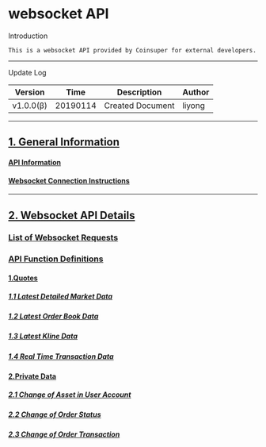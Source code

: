 # websocket API

Introduction

```
This is a websocket API provided by Coinsuper for external developers.
```

------

Update Log

| Version   | Time     | Description                  | Author  |
| --------- | -------- | ---------------------------- | ------- |
| v1.0.0(β) | 20190114 | Created Document             | liyong  |

------



## [1. General Information](https://github.com/coinsuper-premium/websocket_API_docs_en/wiki#1-general-information)

#### [API Information](https://github.com/coinsuper-premium/websocket_API_docs_en/wiki#api-information)

#### [Websocket Connection Instructions](https://github.com/coinsuper-premium/websocket_API_docs_en/wiki#websocket-connection-instructions)

------

## [2. Websocket API Details](https://github.com/coinsuper-premium/websocket_API_docs_en/wiki#2-websocket-api-details)

### [List of Websocket Requests](https://github.com/coinsuper-premium/websocket_API_docs_en/wiki#list-of-websocket-requests)

### [API Function Definitions](https://github.com/coinsuper-premium/websocket_API_docs_en/wiki#api-function-definitions)

#### [1.Quotes](https://github.com/coinsuper-premium/websocket_API_docs_en/wiki#1quotes)

##### [1.1 Latest Detailed Market Data](https://github.com/coinsuper-premium/websocket_API_docs_en/wiki#11-latest-detailed-market-data)

##### [1.2 Latest Order Book Data](https://github.com/coinsuper-premium/websocket_API_docs_en/wiki#12-latest-order-book-data)

##### [1.3 Latest Kline Data](https://github.com/coinsuper-premium/websocket_API_docs_en/wiki#13-latest-kline-data)

##### [1.4 Real Time Transaction Data](https://github.com/coinsuper-premium/websocket_API_docs_en/wiki#14-real-time-transaction-data)

#### [2.Private Data](https://github.com/coinsuper-premium/websocket_API_docs_en/wiki#2private-data)

##### [2.1 Change of Asset in User Account](https://github.com/coinsuper-premium/websocket_API_docs_en/wiki#21-change-of-asset-in-user-account)

##### [2.2 Change of Order Status](https://github.com/coinsuper-premium/websocket_API_docs_en/wiki#22-change-of-order-status)

##### [2.3 Change of Order Transaction](https://github.com/coinsuper-premium/websocket_API_docs_en/wiki#23-change-of-order-transaction)

